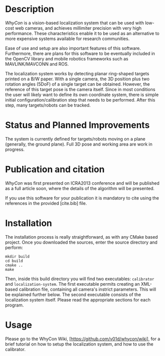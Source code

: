 Description
==========

_WhyCon_ is a vision-based localization system that can be used with low-cost web cameras, and achieves millimiter precision with very high performance.
These characteristics enable it to be used as an alternative to more expensive systems available for research communities.

Ease of use and setup are also important features of this software. Furthermore, there are plans for this software to be eventually included in the OpenCV library and mobile robotics frameworks such as MAVLINK/MAVCONN and ROS.

The localization system works by detecting planar ring-shaped targets printed on a B/W paper. With a single camera, the 3D position plus two rotation angles (5DoF) of a single target can be obtained. However, the reference of this target pose is the camera itself. Since in most conditions the user will likely want to define its own coordinate system, there is simple initial configuration/calibration step that needs to be performed. After this step, many targets/robots can be tracked.

Status and Planned Improvements
===============================

The system is currently defined for targets/robots moving on a plane (generally, the ground plane). Full 3D pose and working area are work in progress.

Publication and citation
========================

_WhyCon_ was first presented on ICRA2013 conference and will be published as a full article soon, where the details of the algorithm will be presented.

If you use this software for your publication it is mandatory to cite using the references in the provided [cite.bib] file.

Installation
===========

The installation process is really straightforward, as with any CMake based project.
Once you downloaded the sources, enter the source directory and perform:

    mkdir build
    cd build
    cmake ..
    make

Then, inside this build directory you will find two executables: `calibrator` and `localization-system`. The first executable permits creating an XML-based calibration file, containing all camera's instrict parameters. This will be explained further below. The second executable consists of the localization system itself. Please read the appropriate sections for each program.

Usage
====

Please go to the WhyCon Wiki, [https://github.com/v01d/whycon/wiki], for a brief tutorial on how to setup the localization system, and how to use the calibrator.


